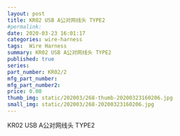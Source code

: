 ```yaml
---
layout: post
title: KR02 USB A公对网线头 TYPE2
#permalink: 
date: 2020-03-23 16:01:17
categories: wire-harness
tags:  Wire Harness
summary: KR02 USB A公对网线头 TYPE2
published: true 
series: 
part_number: KR02/2
mfg_part_number: 
mfg_part_number2: 
price: 0.00
thumb_img: static/202003/268-thumb-20200323160206.jpg
small_img: static/202003/268-20200323160206.jpg
---
```



KR02 USB A公对网线头 TYPE2
